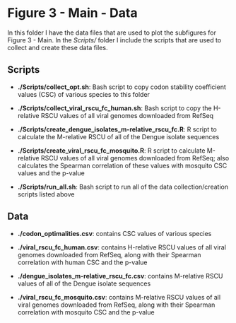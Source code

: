 # Figure 3 - Main - Data

In this folder I have the data files that are used to plot the subfigures for
Figure 3 - Main. In the *Scripts/* folder I include the scripts that are used to
collect and create these data files.

## Scripts

+ **./Scripts/collect_opt.sh**: Bash script to copy codon stability coefficient values
(CSC) of various species to this folder

+ **./Scripts/collect_viral_rscu_fc_human.sh**: Bash script to copy the H-relative RSCU
values of all viral genomes downloaded from RefSeq

+ **./Scripts/create_dengue_isolates_m-relative_rscu_fc.R**: R script to calculate the
M-relative RSCU of all of the Dengue isolate sequences

+ **./Scripts/create_viral_rscu_fc_mosquito.R**: R script to calculate M-relative RSCU
values of all viral genomes downloaded from RefSeq; also calculates the Spearman correlation
of these values with mosquito CSC values and the p-value

+ **./Scripts/run_all.sh**: Bash script to run all of the data collection/creation scripts
listed above

## Data

+ **./codon_optimalities.csv**: contains CSC values of various species

+ **./viral_rscu_fc_human.csv**: contains H-relative RSCU values of all viral genomes
downloaded from RefSeq, along with their Spearman correlation with human CSC and the p-value

+ **./dengue_isolates_m-relative_rscu_fc.csv**: contains M-relative RSCU values of all of the
Dengue isolate sequences

+ **./viral_rscu_fc_mosquito.csv**: contains M-relative RSCU values of all viral genomes
downloaded from RefSeq, along with their Spearman correlation with mosquito CSC and the p-value 
